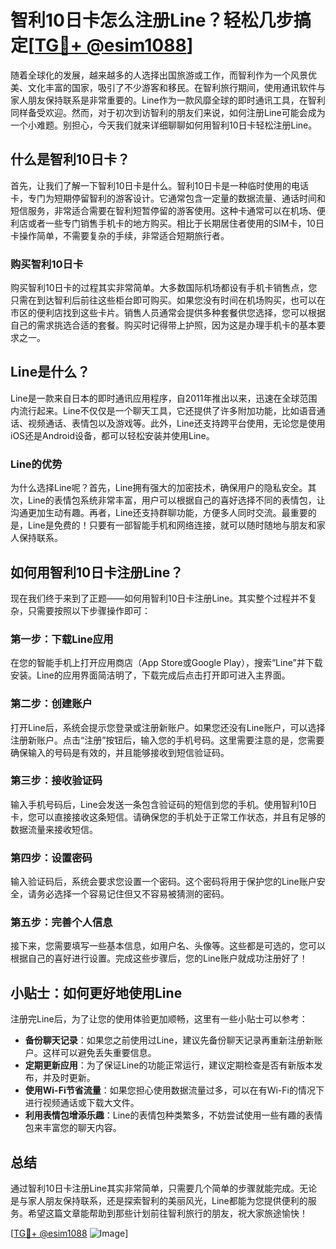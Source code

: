 # 智利10日卡怎么注册Line？轻松几步搞定[[TG💪+ @esim1088](https://t.me/s/esim1088)]

随着全球化的发展，越来越多的人选择出国旅游或工作，而智利作为一个风景优美、文化丰富的国家，吸引了不少游客和移民。在智利旅行期间，使用通讯软件与家人朋友保持联系是非常重要的。Line作为一款风靡全球的即时通讯工具，在智利同样备受欢迎。然而，对于初次到访智利的朋友们来说，如何注册Line可能会成为一个小难题。别担心，今天我们就来详细聊聊如何用智利10日卡轻松注册Line。

## 什么是智利10日卡？

首先，让我们了解一下智利10日卡是什么。智利10日卡是一种临时使用的电话卡，专门为短期停留智利的游客设计。它通常包含一定量的数据流量、通话时间和短信服务，非常适合需要在智利短暂停留的游客使用。这种卡通常可以在机场、便利店或者一些专门销售手机卡的地方购买。相比于长期居住者使用的SIM卡，10日卡操作简单，不需要复杂的手续，非常适合短期旅行者。

### 购买智利10日卡

购买智利10日卡的过程其实非常简单。大多数国际机场都设有手机卡销售点，您只需在到达智利后前往这些柜台即可购买。如果您没有时间在机场购买，也可以在市区的便利店找到这些卡片。销售人员通常会提供多种套餐供您选择，您可以根据自己的需求挑选合适的套餐。购买时记得带上护照，因为这是办理手机卡的基本要求之一。

## Line是什么？

Line是一款来自日本的即时通讯应用程序，自2011年推出以来，迅速在全球范围内流行起来。Line不仅仅是一个聊天工具，它还提供了许多附加功能，比如语音通话、视频通话、表情包以及游戏等。此外，Line还支持跨平台使用，无论您是使用iOS还是Android设备，都可以轻松安装并使用Line。

### Line的优势

为什么选择Line呢？首先，Line拥有强大的加密技术，确保用户的隐私安全。其次，Line的表情包系统非常丰富，用户可以根据自己的喜好选择不同的表情包，让沟通更加生动有趣。再者，Line还支持群聊功能，方便多人同时交流。最重要的是，Line是免费的！只要有一部智能手机和网络连接，就可以随时随地与朋友和家人保持联系。

## 如何用智利10日卡注册Line？

现在我们终于来到了正题——如何用智利10日卡注册Line。其实整个过程并不复杂，只需要按照以下步骤操作即可：

### 第一步：下载Line应用

在您的智能手机上打开应用商店（App Store或Google Play），搜索“Line”并下载安装。Line的应用界面简洁明了，下载完成后点击打开即可进入主界面。

### 第二步：创建账户

打开Line后，系统会提示您登录或注册新账户。如果您还没有Line账户，可以选择注册新账户。点击“注册”按钮后，输入您的手机号码。这里需要注意的是，您需要确保输入的号码是有效的，并且能够接收到短信验证码。

### 第三步：接收验证码

输入手机号码后，Line会发送一条包含验证码的短信到您的手机。使用智利10日卡，您可以直接接收这条短信。请确保您的手机处于正常工作状态，并且有足够的数据流量来接收短信。

### 第四步：设置密码

输入验证码后，系统会要求您设置一个密码。这个密码将用于保护您的Line账户安全，请务必选择一个容易记住但又不容易被猜测的密码。

### 第五步：完善个人信息

接下来，您需要填写一些基本信息，如用户名、头像等。这些都是可选的，您可以根据自己的喜好进行设置。完成这些步骤后，您的Line账户就成功注册好了！

## 小贴士：如何更好地使用Line

注册完Line后，为了让您的使用体验更加顺畅，这里有一些小贴士可以参考：

- **备份聊天记录**：如果您之前使用过Line，建议先备份聊天记录再重新注册新账户。这样可以避免丢失重要信息。
- **定期更新应用**：为了保证Line的功能正常运行，建议定期检查是否有新版本发布，并及时更新。
- **使用Wi-Fi节省流量**：如果您担心使用数据流量过多，可以在有Wi-Fi的情况下进行视频通话或下载大文件。
- **利用表情包增添乐趣**：Line的表情包种类繁多，不妨尝试使用一些有趣的表情包来丰富您的聊天内容。

## 总结

通过智利10日卡注册Line其实非常简单，只需要几个简单的步骤就能完成。无论是与家人朋友保持联系，还是探索智利的美丽风光，Line都能为您提供便利的服务。希望这篇文章能帮助到那些计划前往智利旅行的朋友，祝大家旅途愉快！

[[TG💪+ @esim1088](https://t.me/s/esim1088) ![Image](https://i.postimg.cc/4NQfJmqS/Snipaste-2025-05-13-00-14-12.png)]
